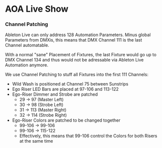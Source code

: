# AOA Live Show

### Channel Patching

Ableton Live can only address 128 Automation Parameters. Minus global Parameters from DMXis, this means that DMX Channel 111 is the last Channel automatable.

With a normal "sane" Placement of Fixtures, the last Fixture would go up to DMX Channel 134 and thus would not be adressable via Ableton Live Automation anymore.

We use Channel Patching to stuff all Fixtures into the first 111 Channels:

* Wild Wash is positioned at Channel 75 between Sunstrips
* Ego Riser LED Bars are placed at 97-106 and 113-122
* Ego-Riser Dimmer and Strobe are patched
  * 29 -> 97 (Master Left)
  * 30 -> 98 (Strobe Left)
  * 31 -> 113 (Master Right)
  * 32 -> 114 (Strobe Right)
* Ego-Riser Colors are patched to be changed together
  * 99-106 -> 99-106
  * 99-106 -> 115-122
  * Effectively, this means that 99-106 control the Colors for both Risers at the same time
